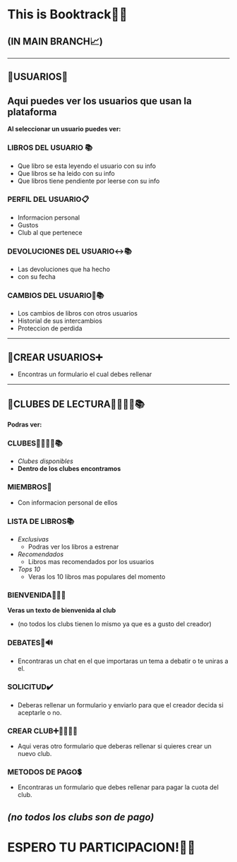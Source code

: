 # This is Booktrack💯😎
## (IN MAIN BRANCH📈)
---
## 📁USUARIOS👤
**Aqui puedes ver los usuarios que usan la plataforma**
---
**Al seleccionar un usuario puedes ver:**
### LIBROS DEL USUARIO 📚
- Que libro se esta leyendo el usuario con su info
- Que libros se ha leido con su info
- Que libros tiene pendiente por leerse con su info
### PERFIL DEL USUARIO📋
- Informacion personal
- Gustos
- Club al que pertenece
### DEVOLUCIONES DEL USUARIO↔️📚
- Las devoluciones que ha hecho
- con su fecha
### CAMBIOS DEL USUARIO🔄📚
- Los cambios de libros con otros usuarios
- Historial de sus intercambios
- Proteccion de perdida

--- 
## 📁CREAR USUARIOS➕

- Encontras un formulario el cual debes rellenar


---
## 📁CLUBES DE LECTURA👨‍👨‍👧‍👧📚
**Podras ver:**

### CLUBES👨‍👨‍👧‍👧📚
- *Clubes disponibles*
- **Dentro de los clubes encontramos**
### MIEMBROS👤
  - Con informacion personal de ellos
### LISTA DE LIBROS📚
- *Exclusivas*
     - Podras ver los libros a estrenar
- *Recomendados*
     - Libros mas recomendados por los usuarios
- *Tops 10*
     - Veras los 10 libros mas populares del momento
### BIENVENIDA👋🏻🎊
**Veras un texto de bienvenida al club**
  - (no todos los clubs tienen lo mismo ya que es a gusto del creador)
### DEBATES👤🔊
  - Encontraras un chat en el que importaras un tema a debatir o te uniras a el.
### SOLICITUD✔️
- Deberas rellenar un formulario y enviarlo para que el creador decida si aceptarle o no.
### CREAR CLUB➕👨‍👨‍👧‍👧
- Aqui veras otro formulario que deberas rellenar si quieres crear un nuevo club.
### METODOS DE PAGO💲
- Encontraras un formulario que debes rellenar para pagar la cuota del club.
  
*(no todos los clubs son de pago)*
---
# ESPERO TU PARTICIPACION!🎉🤗
